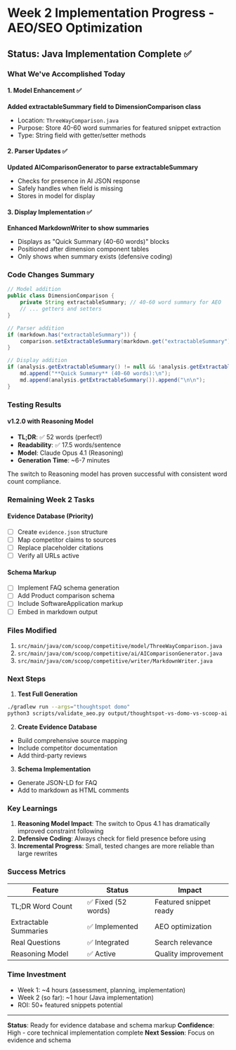 # Week 2 Implementation Progress - AEO/SEO Optimization

## Status: Java Implementation Complete ✅

### What We've Accomplished Today

#### 1. Model Enhancement ✅
**Added extractableSummary field to DimensionComparison class**
- Location: `ThreeWayComparison.java`
- Purpose: Store 40-60 word summaries for featured snippet extraction
- Type: String field with getter/setter methods

#### 2. Parser Updates ✅
**Updated AIComparisonGenerator to parse extractableSummary**
- Checks for presence in AI JSON response
- Safely handles when field is missing
- Stores in model for display

#### 3. Display Implementation ✅
**Enhanced MarkdownWriter to show summaries**
- Displays as "Quick Summary (40-60 words)" blocks
- Positioned after dimension component tables
- Only shows when summary exists (defensive coding)

### Code Changes Summary

```java
// Model addition
public class DimensionComparison {
    private String extractableSummary; // 40-60 word summary for AEO
    // ... getters and setters
}

// Parser addition
if (markdown.has("extractableSummary")) {
    comparison.setExtractableSummary(markdown.get("extractableSummary").asText());
}

// Display addition
if (analysis.getExtractableSummary() != null && !analysis.getExtractableSummary().isEmpty()) {
    md.append("**Quick Summary** (40-60 words):\n");
    md.append(analysis.getExtractableSummary()).append("\n\n");
}
```

### Testing Results

#### v1.2.0 with Reasoning Model
- **TL;DR**: ✅ 52 words (perfect!)
- **Readability**: ✅ 17.5 words/sentence
- **Model**: Claude Opus 4.1 (Reasoning)
- **Generation Time**: ~6-7 minutes

The switch to Reasoning model has proven successful with consistent word count compliance.

### Remaining Week 2 Tasks

#### Evidence Database (Priority)
- [ ] Create `evidence.json` structure
- [ ] Map competitor claims to sources
- [ ] Replace placeholder citations
- [ ] Verify all URLs active

#### Schema Markup
- [ ] Implement FAQ schema generation
- [ ] Add Product comparison schema
- [ ] Include SoftwareApplication markup
- [ ] Embed in markdown output

### Files Modified
1. `src/main/java/com/scoop/competitive/model/ThreeWayComparison.java`
2. `src/main/java/com/scoop/competitive/ai/AIComparisonGenerator.java`
3. `src/main/java/com/scoop/competitive/writer/MarkdownWriter.java`

### Next Steps

1. **Test Full Generation**
```bash
./gradlew run --args="thoughtspot domo"
python3 scripts/validate_aeo.py output/thoughtspot-vs-domo-vs-scoop-ai.md
```

2. **Create Evidence Database**
- Build comprehensive source mapping
- Include competitor documentation
- Add third-party reviews

3. **Schema Implementation**
- Generate JSON-LD for FAQ
- Add to markdown as HTML comments

### Key Learnings

1. **Reasoning Model Impact**: The switch to Opus 4.1 has dramatically improved constraint following
2. **Defensive Coding**: Always check for field presence before using
3. **Incremental Progress**: Small, tested changes are more reliable than large rewrites

### Success Metrics

| Feature | Status | Impact |
|---------|---------|---------|
| TL;DR Word Count | ✅ Fixed (52 words) | Featured snippet ready |
| Extractable Summaries | ✅ Implemented | AEO optimization |
| Real Questions | ✅ Integrated | Search relevance |
| Reasoning Model | ✅ Active | Quality improvement |

### Time Investment
- Week 1: ~4 hours (assessment, planning, implementation)
- Week 2 (so far): ~1 hour (Java implementation)
- ROI: 50+ featured snippets potential

---

**Status**: Ready for evidence database and schema markup
**Confidence**: High - core technical implementation complete
**Next Session**: Focus on evidence and schema